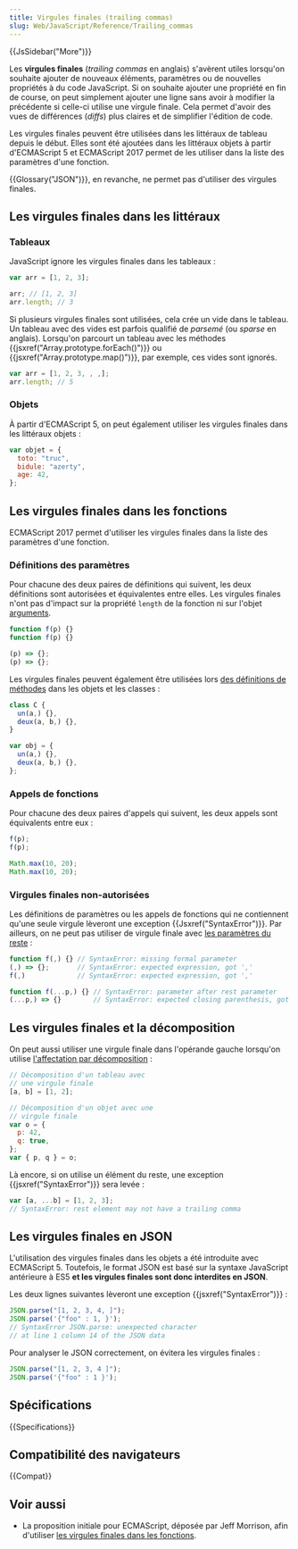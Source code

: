 ```yaml
---
title: Virgules finales (trailing commas)
slug: Web/JavaScript/Reference/Trailing_commas
---
```


{{JsSidebar("More")}}

Les **virgules finales** (_trailing commas_ en anglais) s'avèrent utiles lorsqu'on souhaite ajouter de nouveaux éléments, paramètres ou de nouvelles propriétés à du code JavaScript. Si on souhaite ajouter une propriété en fin de course, on peut simplement ajouter une ligne sans avoir à modifier la précédente si celle-ci utilise une virgule finale. Cela permet d'avoir des vues de différences (_diffs_) plus claires et de simplifier l'édition de code.

Les virgules finales peuvent être utilisées dans les littéraux de tableau depuis le début. Elles sont été ajoutées dans les littéraux objets à partir d'ECMAScript 5 et ECMAScript 2017 permet de les utiliser dans la liste des paramètres d'une fonction.

{{Glossary("JSON")}}, en revanche, ne permet pas d'utiliser des virgules finales.

## Les virgules finales dans les littéraux

### Tableaux

JavaScript ignore les virgules finales dans les tableaux :

```js
var arr = [1, 2, 3];

arr; // [1, 2, 3]
arr.length; // 3
```

Si plusieurs virgules finales sont utilisées, cela crée un vide dans le tableau. Un tableau avec des vides est parfois qualifié de _parsemé_ (ou _sparse_ en anglais). Lorsqu'on parcourt un tableau avec les méthodes {{jsxref("Array.prototype.forEach()")}} ou {{jsxref("Array.prototype.map()")}}, par exemple, ces vides sont ignorés.

```js
var arr = [1, 2, 3, , ,];
arr.length; // 5
```

### Objets

À partir d'ECMAScript 5, on peut également utiliser les virgules finales dans les littéraux objets :

```js
var objet = {
  toto: "truc",
  bidule: "azerty",
  age: 42,
};
```

## Les virgules finales dans les fonctions

ECMAScript 2017 permet d'utiliser les virgules finales dans la liste des paramètres d'une fonction.

### Définitions des paramètres

Pour chacune des deux paires de définitions qui suivent, les deux définitions sont autorisées et équivalentes entre elles. Les virgules finales n'ont pas d'impact sur la propriété `length` de la fonction ni sur l'objet [arguments](/fr/docs/Web/JavaScript/Reference/Fonctions/arguments).

```js
function f(p) {}
function f(p) {}

(p) => {};
(p) => {};
```

Les virgules finales peuvent également être utilisées lors [des définitions de méthodes](/fr/docs/Web/JavaScript/Reference/Fonctions/Définition_de_méthode) dans les objets et les classes :

```js
class C {
  un(a,) {},
  deux(a, b,) {},
}

var obj = {
  un(a,) {},
  deux(a, b,) {},
};
```

### Appels de fonctions

Pour chacune des deux paires d'appels qui suivent, les deux appels sont équivalents entre eux :

```js
f(p);
f(p);

Math.max(10, 20);
Math.max(10, 20);
```

### Virgules finales non-autorisées

Les définitions de paramètres ou les appels de fonctions qui ne contiennent qu'une seule virgule lèveront une exception {{Jsxref("SyntaxError")}}. Par ailleurs, on ne peut pas utiliser de virgule finale avec [les paramètres du reste](/fr/docs/Web/JavaScript/Reference/Fonctions/paramètres_du_reste) :

```js example-bad
function f(,) {} // SyntaxError: missing formal parameter
(,) => {};       // SyntaxError: expected expression, got ','
f(,)             // SyntaxError: expected expression, got ','

function f(...p,) {} // SyntaxError: parameter after rest parameter
(...p,) => {}        // SyntaxError: expected closing parenthesis, got ','
```

## Les virgules finales et la décomposition

On peut aussi utiliser une virgule finale dans l'opérande gauche lorsqu'on utilise [l'affectation par décomposition](/fr/docs/Web/JavaScript/Reference/Opérateurs/Affecter_par_décomposition) :

```js
// Décomposition d'un tableau avec
// une virgule finale
[a, b] = [1, 2];

// Décomposition d'un objet avec une
// virgule finale
var o = {
  p: 42,
  q: true,
};
var { p, q } = o;
```

Là encore, si on utilise un élément du reste, une exception {{jsxref("SyntaxError")}} sera levée :

```js example-bad
var [a, ...b] = [1, 2, 3];
// SyntaxError: rest element may not have a trailing comma
```

## Les virgules finales en JSON

L'utilisation des virgules finales dans les objets a été introduite avec ECMAScript 5. Toutefois, le format JSON est basé sur la syntaxe JavaScript antérieure à ES5 **et les virgules finales sont donc interdites en JSON**.

Les deux lignes suivantes lèveront une exception {{jsxref("SyntaxError")}} :

```js example-bad
JSON.parse("[1, 2, 3, 4, ]");
JSON.parse('{"foo" : 1, }');
// SyntaxError JSON.parse: unexpected character
// at line 1 column 14 of the JSON data
```

Pour analyser le JSON correctement, on évitera les virgules finales :

```js example-good
JSON.parse("[1, 2, 3, 4 ]");
JSON.parse('{"foo" : 1 }');
```

## Spécifications

{{Specifications}}

## Compatibilité des navigateurs

{{Compat}}

## Voir aussi

- La proposition initiale pour ECMAScript, déposée par Jeff Morrison, afin d'utiliser [les virgules finales dans les fonctions](https://github.com/tc39/proposal-trailing-function-commas).

